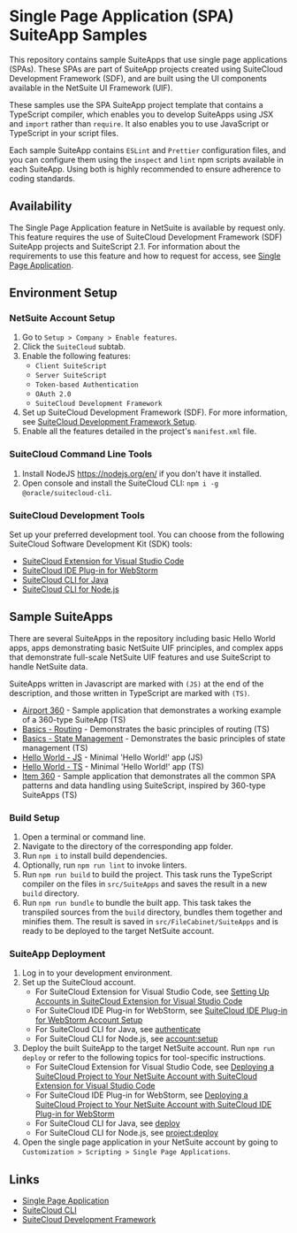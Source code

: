 # Single Page Application (SPA) SuiteApp Samples

This repository contains sample SuiteApps that use single page applications (SPAs). These SPAs are part of SuiteApp projects created using SuiteCloud Development Framework (SDF), and are built using the UI components available in the NetSuite UI Framework (UIF).

These samples use the SPA SuiteApp project template that contains a TypeScript compiler, which enables you to develop SuiteApps using JSX and `import` rather than `require`. It also enables you to use JavaScript or TypeScript in your script files.

Each sample SuiteApp contains `ESLint` and `Prettier` configuration files, and you can configure them using the `inspect` and `lint` npm scripts available in each SuiteApp. Using both is highly recommended to ensure adherence to coding standards.

## Availability
The Single Page Application feature in NetSuite is available by request only. This feature requires the use of SuiteCloud Development Framework (SDF) SuiteApp projects and SuiteScript 2.1. For information about the requirements to use this feature and how to request for access, see [Single Page Application](https://system.netsuite.com/app/help/helpcenter.nl?fid=SinglePageApplication.pdf).
<!--Replace SPA PDF link with help center link once it is published-->

## Environment Setup

### NetSuite Account Setup

1. Go to `Setup > Company > Enable features`.
1. Click the `SuiteCloud` subtab.
1. Enable the following features:
   - `Client SuiteScript`
   - `Server SuiteScript`
   - `Token-based Authentication`
   - `OAuth 2.0`
   - `SuiteCloud Development Framework`
1. Set up SuiteCloud Development Framework (SDF). For more information, see [SuiteCloud Development Framework Setup](https://docs.oracle.com/en/cloud/saas/netsuite/ns-online-help/section_4724784139.html#SuiteCloud-Development-Framework-Setup).
1. Enable all the features detailed in the project's `manifest.xml` file.

### SuiteCloud Command Line Tools

1. Install NodeJS https://nodejs.org/en/ if you don't have it installed.
1. Open console and install the SuiteCloud CLI: `npm i -g @oracle/suitecloud-cli`.

### SuiteCloud Development Tools
Set up your preferred development tool. You can choose from the following SuiteCloud Software Development Kit (SDK) tools:
   - [SuiteCloud Extension for Visual Studio Code](https://docs.oracle.com/en/cloud/saas/netsuite/ns-online-help/book_159223417590.html#SuiteCloud-Extension-for-Visual-Studio-Code)
   - [SuiteCloud IDE Plug-in for WebStorm](https://docs.oracle.com/en/cloud/saas/netsuite/ns-online-help/book_1529085902.html#SuiteCloud-IDE-Plug-in-for-WebStorm)
   - [SuiteCloud CLI for Java](https://docs.oracle.com/en/cloud/saas/netsuite/ns-online-help/book_1558706585.html#SuiteCloud-CLI-for-Java)
   - [SuiteCloud CLI for Node.js](https://docs.oracle.com/en/cloud/saas/netsuite/ns-online-help/book_1558706016.html#SuiteCloud-CLI-for-Node.js)


## Sample SuiteApps

There are several SuiteApps in the repository including basic Hello World apps, apps demonstrating basic NetSuite UIF
principles, and complex apps that demonstrate full-scale NetSuite UIF features and use SuiteScript to handle NetSuite data.

SuiteApps written in Javascript are marked with `(JS)` at the end of the description, and those written in TypeScript are marked with `(TS)`.

- [Airport 360](./airport360) - Sample application that demonstrates a working example of a 360-type SuiteApp (TS)
- [Basics - Routing](./basics-routing) - Demonstrates the basic principles of routing (TS)
- [Basics - State Management](./basics-state-management) - Demonstrates the basic principles of state management (TS)
- [Hello World - JS](./helloworld-js/) - Minimal 'Hello World!' app (JS)
- [Hello World - TS](./helloworld-ts/) - Minimal 'Hello World!' app (TS)
- [Item 360](./item360/) - Sample application that demonstrates all the common SPA patterns and data handling using SuiteScript, inspired by 360-type SuiteApps (TS)

### Build Setup

1. Open a terminal or command line.
1. Navigate to the directory of the corresponding app folder.
1. Run `npm i` to install build dependencies.
1. Optionally, run `npm run lint` to invoke linters.
1. Run `npm run build` to build the project. This task runs the TypeScript compiler on the files in `src/SuiteApps` and saves the result in a new `build` directory.
1. Run `npm run bundle` to bundle the built app. This task takes the transpiled sources from the `build` directory, bundles them together and minifies them. The result is saved in `src/FileCabinet/SuiteApps` and is ready to be deployed to the target NetSuite account.

### SuiteApp Deployment

1. Log in to your development environment.
1. Set up the SuiteCloud account. 
   - For SuiteCloud Extension for Visual Studio Code, see [Setting Up Accounts in SuiteCloud Extension for Visual Studio Code](https://docs.oracle.com/en/cloud/saas/netsuite/ns-online-help/section_160147609118.html#Setting-Up-NetSuite-Accounts-in-SuiteCloud-Extension-for-Visual-Studio-Code)
   - For SuiteCloud IDE Plug-in for WebStorm, see [SuiteCloud IDE Plug-in for WebStorm Account Setup](https://docs.oracle.com/en/cloud/saas/netsuite/ns-online-help/section_1530731998.html#SuiteCloud-IDE-Plug-in-for-WebStorm-Account-Setup)
   - For SuiteCloud CLI for Java, see [authenticate](https://docs.oracle.com/en/cloud/saas/netsuite/ns-online-help/section_157052592790.html#authenticate)
   - For SuiteCloud CLI for Node.js, see [account:setup](https://docs.oracle.com/en/cloud/saas/netsuite/ns-online-help/section_156044528841.html#account%3Asetup)
1. Deploy the built SuiteApp to the target NetSuite account. Run `npm run deploy` or refer to the following topics for tool-specific instructions.
   - For SuiteCloud Extension for Visual Studio Code, see [Deploying a SuiteCloud Project to Your NetSuite Account with SuiteCloud Extension for Visual Studio Code](https://docs.oracle.com/en/cloud/saas/netsuite/ns-online-help/section_160147342366.html#Deploying-a-SuiteCloud-Project-to-Your-NetSuite-Account-with-SuiteCloud-Extension-for-Visual-Studio-Code)
   - For SuiteCloud IDE Plug-in for WebStorm, see [Deploying a SuiteCloud Project to Your NetSuite Account with SuiteCloud IDE Plug-in for WebStorm](https://docs.oracle.com/en/cloud/saas/netsuite/ns-online-help/section_1539789992.html#Deploying-a-SuiteCloud-Project-to-Your-NetSuite-Account-with-SuiteCloud-IDE-Plug-in-for-WebStorm)
   - For SuiteCloud CLI for Java, see [deploy](https://docs.oracle.com/en/cloud/saas/netsuite/ns-online-help/section_4788673412.html#deploy)
   - For SuiteCloud CLI for Node.js, see [project:deploy](https://docs.oracle.com/en/cloud/saas/netsuite/ns-online-help/section_156044636320.html#project%3Adeploy)
1. Open the single page application in your NetSuite account by going to `Customization > Scripting > Single Page Applications`.

## Links
<!--Replace SPA PDF with link to SPA help topic. Removed link to UIF because not everyone has access to it.-->
- [Single Page Application](https://system.netsuite.com/app/help/helpcenter.nl?fid=SinglePageApplication.pdf)
- [SuiteCloud CLI](https://docs.oracle.com/en/cloud/saas/netsuite/ns-online-help/chapter_1558708800.html#SuiteCloud-CLI-for-Node.js-Guide)
- [SuiteCloud Development Framework](https://docs.oracle.com/en/cloud/saas/netsuite/ns-online-help/book_4702638251.html#SuiteCloud-Development-Framework)
